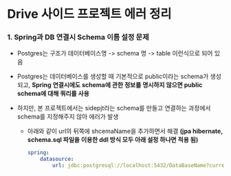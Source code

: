 # Drive 사이드 프로젝트 에러 정리

### 1. Spring과 DB 연결시 Schema 이름 설정 문제

- Postgres는 구조가 데이터베이스명 -> schema 명 -> table 이런식으로 되어 있음

- Postgres는 데이터베이스를 생성할 때 기본적으로 public이라는 schema가 생성되고, **Spring 연결시에도 schema에 관한 정보를 명시하지 않으면 public schema에 대해 쿼리를 사용**

- 하지만, 본 프로젝트에서는 sidepjt라는 schema를 만들고 연결하는 과정에서 schema를 지정해주지 않아 에러가 발생

  - 아래와 같이 url의 뒤쪽에 shcemaName을 추가하면서 해결 
  **(jpa hibernate, schema.sql 파일을 이용한 ddl 방식 모두 아래 설정 하나면 적용 됨)**
  
    ```yml
    spring:
    	datasource:
    		url: jdbc:postgresql://localhost:5432/DataBaseName?currentSchema = schemaName
  ```